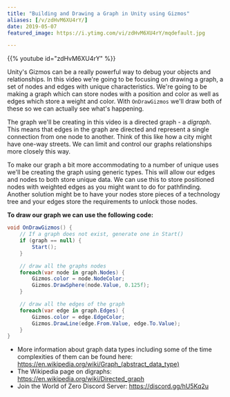 ```yaml
---
title: "Building and Drawing a Graph in Unity using Gizmos"
aliases: [/v/zdHvM6XU4rY/]
date: 2019-05-07
featured_image: https://i.ytimg.com/vi/zdHvM6XU4rY/mqdefault.jpg

---
```


{{% youtube id="zdHvM6XU4rY" %}}

Unity's Gizmos can be a really powerful way to debug your objects and relationships. In this video we're going to be focusing on drawing a graph, a set of nodes and edges with unique characteristics. We're going to be making a graph which can store nodes with a position and color as well as edges which store a weight and color. With `OnDrawGizmos` we'll draw both of these so we can actually see what's happening.

The graph we'll be creating in this video is a directed graph - a *digraph*. This means that edges in the graph are directed and represent a single connection from one node to another. Think of this like how a city might have one-way streets. We can limit and control our graphs relationships more closely this way.

To make our graph a bit more accommodating to a number of unique uses we'll be creating the graph using generic types. This will allow our edges and nodes to both store unique data. We can use this to store positioned nodes with weighted edges as you might want to do for pathfinding. Another solution might be to have your nodes store pieces of a technology tree and your edges store the requirements to unlock those nodes.

**To draw our graph we can use the following code:**

```csharp
void OnDrawGizmos() {
    // If a graph does not exist, generate one in Start()
    if (graph == null) { 
        Start();
    }

    // draw all the graphs nodes
    foreach(var node in graph.Nodes) {
        Gizmos.color = node.NodeColor;
        Gizmos.DrawSphere(node.Value, 0.125f);
    }

    // draw all the edges of the graph
    foreach(var edge in graph.Edges) {
        Gizmos.color = edge.EdgeColor;
        Gizmos.DrawLine(edge.From.Value, edge.To.Value);
    }
}
```

* More information about graph data types including some of the time complexities of them can be found here: https://en.wikipedia.org/wiki/Graph_(abstract_data_type)
* The Wikipedia page on digraphs: https://en.wikipedia.org/wiki/Directed_graph
* Join the World of Zero Discord Server: https://discord.gg/hU5Kq2u